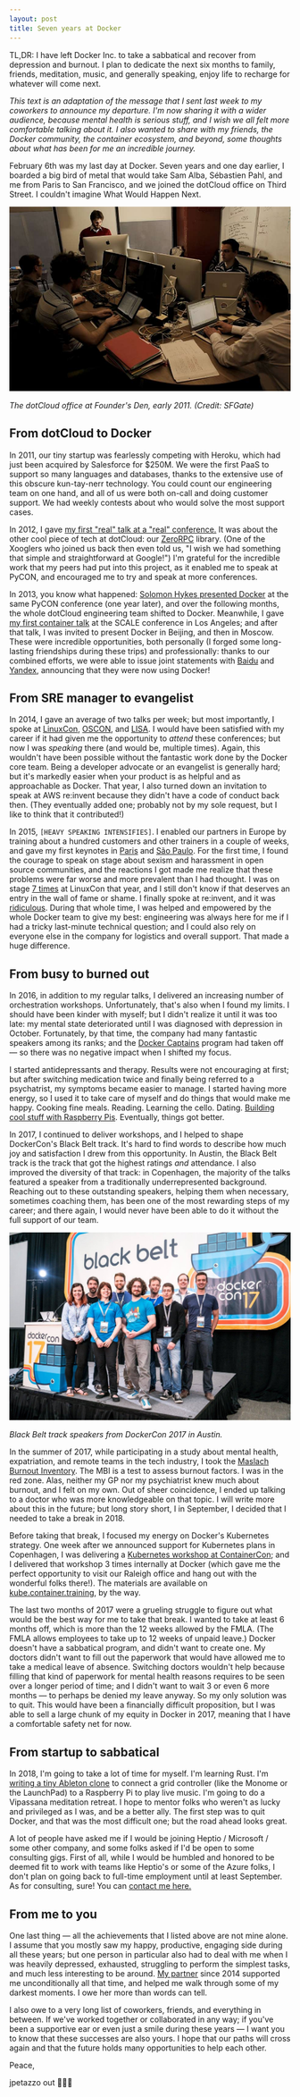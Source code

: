 ```yaml
---
layout: post
title: Seven years at Docker
---
```


TL,DR: I have left Docker Inc. to take a sabbatical and recover from depression and burnout. I plan to dedicate the next six months to family, friends, meditation, music, and generally speaking, enjoy life to recharge for whatever will come next.

*This text is an adaptation of the message that I sent last week to my coworkers to announce my departure. I'm now sharing it with a wider audience, because mental health is serious stuff, and I wish we all felt more comfortable talking about it. I also wanted to share with my friends, the Docker community, the container ecosystem, and beyond, some thoughts about what has been for me an incredible journey.*

February 6th was my last day at Docker. Seven years and one day earlier, I boarded a big bird of metal that would take Sam Alba, Sébastien Pahl, and me from Paris to San Francisco, and we joined the dotCloud office on Third Street. I couldn't imagine What Would Happen Next.

![Five persons around a table in a conference room](/assets/dotcloud-foundersden.jpg)

*The dotCloud office at Founder's Den, early 2011. (Credit: SFGate)*


## From dotCloud to Docker

In 2011, our tiny startup was fearlessly competing with Heroku, which had just been acquired by Salesforce for $250M. We were the first PaaS to support so many languages and databases, thanks to the extensive use of this obscure kun-tay-nerr technology. You could count our engineering team on one hand, and all of us were both on-call and doing customer support. We had weekly contests about who would solve the most support cases.

In 2012, I gave [my first "real" talk at a "real" conference.](http://pycon-2012-notes.readthedocs.io/en/latest/dotcloud_zerorpc.html)
It was about the other cool piece of tech at dotCloud: our [ZeroRPC](http://www.zerorpc.io/) library. (One of the Xooglers who joined us back then even told us, "I wish we had something that simple and straightforward at Google!") I'm grateful for the incredible work that my peers had put into this project, as it enabled me to speak at PyCON, and encouraged me to try and speak at more conferences.

In 2013, you know what happened: [Solomon Hykes presented Docker](https://www.youtube.com/watch?v=wW9CAH9nSLs) at the same PyCON conference (one year later), and over the following months, the whole dotCloud engineering team shifted to Docker. Meanwhile, I gave [my first container talk](https://www.socallinuxexpo.org/scale11x/presentations/lightweight-virtualization-namespaces-cgroups-and-unioning-filesystems.html) at the SCALE conference in Los Angeles; and after that talk, I was invited to present Docker in Beijing, and then in Moscow. These were incredible opportunities, both personally (I forged some long-lasting friendships during these trips) and professionally: thanks to our combined efforts, we were able to issue joint statements with [Baidu](https://blog.docker.com/2013/12/baidu-using-docker-for-its-paas/) and [Yandex](https://techcrunch.com/2013/10/16/search-engine-giant-yandex-launches-cocaine-a-cloud-service-to-compete-with-google-app-engine/), announcing that they were now using Docker!


## From SRE manager to evangelist

In 2014, I gave an average of two talks per week; but most importantly, I spoke at [LinuxCon](http://sched.co/1jQlrdl), [OSCON](https://conferences.oreilly.com/oscon/oscon2014/public/schedule/detail/34136), and [LISA](https://www.usenix.org/conference/lisa14/conference-program/presentation/turnbull).
I would have been satisfied with my career if it had given me the opportunity to *attend* these conferences; but now I was *speaking* there (and would be, multiple times). Again, this wouldn't have been possible without the fantastic work done by the Docker core team. Being a developer advocate or an evangelist is generally hard; but it's markedly easier when your product is as helpful and as approachable as Docker. That year, I also turned down an invitation to speak at AWS re:invent because they didn't have a code of conduct back then. (They eventually added one; probably not by my sole request, but I like to think that it contributed!)

In 2015, `[HEAVY SPEAKING INTENSIFIES]`. I enabled our partners in Europe by training about a hundred customers and other trainers in a couple of weeks, and gave my first keynotes in [Paris](https://www.youtube.com/watch?v=sDRbKcz3QWU) and [São Paulo](https://qconsp.com/sp2015/speaker/jerome-petazzoni.html). For the first time, I found the courage to speak on stage about sexism and harassment in open source communities, and the reactions I got made me realize that these problems were far worse and more prevalent than I had thought. I was on stage [7 times](http://events17.linuxfoundation.org/events/archive/2015/linuxcon-north-america/program/schedule) at LinuxCon that year, and I still don't know if that deserves an entry in the wall of fame or shame. I finally spoke at re:invent, and it was [ridiculous](https://www.youtube.com/watch?v=7CZFpHUPqXw). During that whole time, I was helped and empowered by the whole Docker team to give my best: engineering was always here for me if I had a tricky last-minute technical question; and I could also rely on everyone else in the company for logistics and overall support. That made a huge difference.


## From busy to burned out

In 2016, in addition to my regular talks, I delivered an increasing number of orchestration workshops. Unfortunately, that's also when I found my limits. I should have been kinder with myself; but I didn't realize it until it was too late: my mental state deteriorated until I was diagnosed with depression in October. Fortunately, by that time, the company had many fantastic speakers among its ranks; and the [Docker Captains](https://www.docker.com/community/docker-captains) program had taken off — so there was no negative impact when I shifted my focus.

I started antidepressants and therapy. Results were not encouraging at first; but after switching medication twice and finally being referred to a psychatrist, my symptoms became easier to manage. I started having more energy, so I used it to take care of myself and do things that would make me happy. Cooking fine meals. Reading. Learning the cello. Dating. [Building cool stuff with Raspberry Pis](https://www.youtube.com/watch?v=gsw23mAHxk4). Eventually, things got better.

In 2017, I continued to deliver workshops, and I helped to shape DockerCon's Black Belt track. It's hard to find words to describe how much joy and satisfaction I drew from this opportunity. In Austin, the Black Belt track is the track that got the highest ratings *and* attendance. I also improved the diversity of that track: in Copenhagen, the majority of the talks featured a speaker from a traditionally underrepresented background. Reaching out to these outstanding speakers, helping them when necessary, sometimes coaching them, has been one of the most rewarding steps of my career; and there again, I would never have been able to do it without the full support of our team.

![Group picture with the Black Belt Track speaker at DockerCon 2017 in Austin.](/assets/2017-04-black-belt-track-austin.jpg)

*Black Belt track speakers from DockerCon 2017 in Austin.*

In the summer of 2017, while participating in a study about mental health, expatriation, and remote teams in the tech industry, I took the [Maslach Burnout Inventory](https://en.wikipedia.org/wiki/Maslach_Burnout_Inventory). The MBI is a test to assess burnout factors. I was in the red zone. Alas, neither my GP nor my psychiatrist knew much about burnout, and I felt on my own. Out of sheer coincidence, I ended up talking to a doctor who was more knowledgeable on that topic. I will write more about this in the future; but long story short, I in September, I decided that I needed to take a break in 2018.

Before taking that break, I focused my energy on Docker's Kubernetes strategy. One week after we announced support for Kubernetes plans in Copenhagen, I was delivering a [Kubernetes workshop at ContainerCon](http://sched.co/BzLR); and I delivered that workshop 3 times internally at Docker (which gave me the perfect opportunity to visit our Raleigh office and hang out with the wonderful folks there!). The materials are available on [kube.container.training](http://kube.container.training/), by the way.

The last two months of 2017 were a grueling struggle to figure out what would be the best way for me to take that break. I wanted to take at least 6 months off, which is more than the 12 weeks allowed by the FMLA. (The FMLA allows employees to take up to 12 weeks of unpaid leave.) Docker doesn't have a sabbatical program, and didn't want to create one. My doctors didn't want to fill out the paperwork that would have allowed me to take a medical leave of absence. Switching doctors wouldn't help because filling that kind of paperwork for mental health reasons requires to be seen over a longer period of time; and I didn't want to wait 3 or even 6 more months — to perhaps be denied my leave anyway. So my only solution was to quit. This would have been a financially difficult proposition, but I was able to sell a large chunk of my equity in Docker in 2017, meaning that I have a comfortable safety net for now.


## From startup to sabbatical

In 2018, I'm going to take a lot of time for myself. I'm learning Rust. I'm [writing a tiny Ableton clone](https://www.youtube.com/watch?v=IkKDVlW2WPk) to connect a grid controller (like the Monome or the LaunchPad) to a Raspberry Pi to play live music. I'm going to do a Vipassana meditation retreat. I hope to mentor folks who weren't as lucky and privileged as I was, and be a better ally. The first step was to quit Docker, and that was the most difficult one; but the road ahead looks great.

A lot of people have asked me if I would be joining Heptio / Microsoft / some other company, and some folks asked if I'd be open to some consulting gigs. First of all, while I would be humbled and honored to be deemed fit to work with teams like Heptio's or some of the Azure folks, I don't plan on going back to full-time employment until at least September. As for consulting, sure! You can [contact me here.](https://docs.google.com/forms/d/e/1FAIpQLSeqzL4GHkY87cFBfMpsrKyisX-ujpD1pcuZ0kn4SvJkj2ML5w/viewform)


## From me to you

One last thing — all the achievements that I listed above are not mine alone.
I assume that you mostly saw my happy, productive, engaging side during all these years; but one person in particular also had to deal with me when I was heavily depressed, exhausted, struggling to perform the simplest tasks, and much less interesting to be around. [My partner](https://twitter.com/s0ulshake) since 2014 supported me unconditionally all that time, and helped me walk through some of my darkest moments. I owe her more than words can tell.

I also owe to a very long list of coworkers, friends, and everything in between.
 If we've worked together or collaborated in any way; if you've been a supportive ear or even just a smile during these years — I want you to know that these successes are also yours.
I hope that our paths will cross again and that the future holds many opportunities to help each other.

Peace,

jpetazzo out 🎤💨🤚
